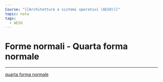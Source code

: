 ```yaml
---
Course: "[[Architetture e sistemi operativi (AESO)]]"
topic: nota
tags:
  - AESO
---
```


# Forme normali - Quarta forma normale
---
[quarta forma normale](https://en.wikipedia.org/wiki/Database_normalization)